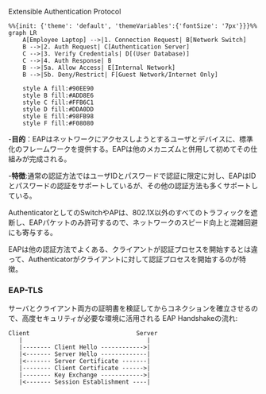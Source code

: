 Extensible Authentication Protocol

```mermaid
%%{init: {'theme': 'default', 'themeVariables':{'fontSize': '7px'}}}%%
graph LR
    A[Employee Laptop] -->|1. Connection Request| B[Network Switch]
    B -->|2. Auth Request| C[Authentication Server]
    C -->|3. Verify Credentials| D[(User Database)]
    C -->|4. Auth Response| B
    B -->|5a. Allow Access| E[Internal Network]
    B -->|5b. Deny/Restrict| F[Guest Network/Internet Only]
    
    style A fill:#90EE90
    style B fill:#ADD8E6
    style C fill:#FFB6C1
    style D fill:#DDA0DD
    style E fill:#98FB98
    style F fill:#F08080
```
-**目的**：EAPはネットワークにアクセスしようとするユーザとデバイスに、標準化のフレームワークを提供する。EAPは他のメカニズムと併用して初めてその仕組みが完成される。

-**特徴**:通常の認証方法ではユーザIDとパスワードで認証に限定に対し、EAPはIDとパスワードの認証をサポートしているが、その他の認証方法も多くサポートしている。

AuthenticatorとしてのSwitchやAPは、802.1X以外のすべてのトラフィックを遮断し、EAPパケットのみ許可するので、ネットワークのスピード向上と混雑回避にも寄与する。

EAPは他の認証方法でよくある、クライアントが認証プロセスを開始するとは違って、Authenticatorがクライアントに対して認証プロセスを開始するのが特徴。

### EAP-TLS
サーバとクライアント両方の証明書を検証してからコネクションを確立させるので、高度セキュリティが必要な環境に活用される
EAP Handshakeの流れ:
```
Client                              Server
   |                                   |
   |-------- Client Hello ------------>|
   |<------- Server Hello -------------|
   |<------- Server Certificate -------|
   |-------- Client Certificate ------>|
   |-------- Key Exchange ------------>|
   |<------- Session Establishment ----|
```